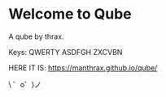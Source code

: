 Welcome to Qube
=================

A qube by thrax.

Keys: 
QWERTY
ASDFGH
ZXCVBN

HERE IT IS: https://manthrax.github.io/qube/

\ ゜o゜)ノ
